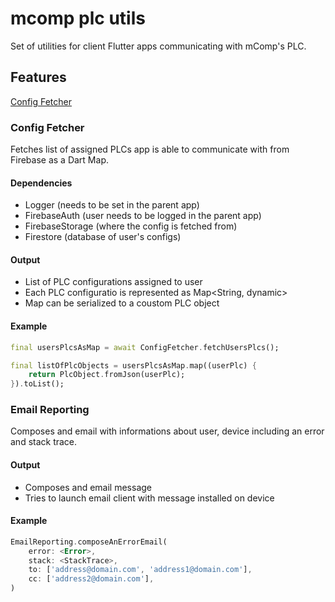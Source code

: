 # mcomp plc utils

Set of utilities for client Flutter apps communicating with mComp's PLC.

## Features

[Config Fetcher](#config-fetcher)

### Config Fetcher

Fetches list of assigned PLCs app is able to communicate with from Firebase as a Dart Map.

#### Dependencies

- Logger (needs to be set in the parent app)
- FirebaseAuth (user needs to be logged in the parent app)
- FirebaseStorage (where the config is fetched from)
- Firestore (database of user's configs)

#### Output

- List of PLC configurations assigned to user
- Each PLC configuratio is represented as Map<String, dynamic>
- Map can be serialized to a coustom PLC object

#### Example

```dart
final usersPlcsAsMap = await ConfigFetcher.fetchUsersPlcs();

final listOfPlcObjects = usersPlcsAsMap.map((userPlc) {
    return PlcObject.fromJson(userPlc);
}).toList();
```

### Email Reporting

Composes and email with informations about user, device including an error and stack trace.

#### Output

- Composes and email message
- Tries to launch email client with message installed on device

#### Example

```dart
EmailReporting.composeAnErrorEmail(
    error: <Error>,
    stack: <StackTrace>,
    to: ['address@domain.com', 'address1@domain.com'],
    cc: ['address2@domain.com'],
)
```
